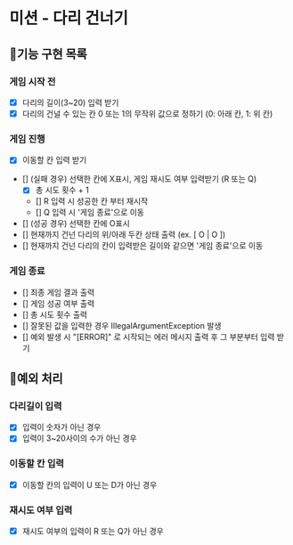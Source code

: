 # 미션 - 다리 건너기

## 📌기능 구현 목록

### 게임 시작 전

- [x] 다리의 길이(3~20) 입력 받기
- [x] 다리의 건널 수 있는 칸 0 또는 1의 무작위 값으로 정하기 (0: 아래 칸, 1: 위 칸)

### 게임 진행

- [x] 이동할 칸 입력 받기
- [] (실패 경우) 선택한 칸에 X표시, 게임 재시도 여부 입력받기 (R 또는 Q)
    - [x] 총 시도 횟수 + 1
    - [] R 입력 시 성공한 칸 부터 재시작
    - [] Q 입력 시 '게임 종료'으로 이동
- [] (성공 경우) 선택한 칸에 O표시
- [] 현재까지 건넌 다리의 위/아래 두칸 상태 출력 (ex. [ O | O ])
- [] 현재까지 건넌 다리의 칸이 입력받은 길이와 같으면 '게임 종료'으로 이동

### 게임 종료

- [] 최종 게임 결과 출력
- [] 게임 성공 여부 출력
- [] 총 시도 횟수 출력
- [] 잘못된 값을 입력한 경우 IllegalArgumentException 발생
- [] 예외 발생 시 "[ERROR]" 로 시작되는 에러 메시지 출력 후 그 부분부터 입력 받기

## 📌예외 처리

### 다리길이 입력

- [x] 입력이 숫자가 아닌 경우
- [x] 입력이 3~20사이의 수가 아닌 경우

### 이동할 칸 입력

- [x] 이동할 칸의 입력이 U 또는 D가 아닌 경우

### 재시도 여부 입력

- [x] 재시도 여부의 입력이 R 또는 Q가 아닌 경우

